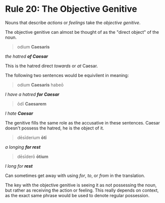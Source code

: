 # Rule 20: The Objective Genitive

Nouns that describe _actions_ or _feelings_ take the _objective genitive_.

The objective genitive can almost be thought of as the "direct object" of the noun. 

> odium **Caesaris**

_the hatred **of Caesar**_

This is the hatred direct _towards_ or _at_ Caesar.

The following two sentences would be equivilent in meaning:

> odium **Caesaris** habeō

_I have a hatred **for Caesar**_

> ōdī **Caesarem**

_I hate **Caesar**_

The genitive fills the same role as the accusative in these sentences.  Caesar doesn't possess the hatred, he is the object of it.

> dēsīderium **ōtī**

_a longing **for rest**_

> dēsīderō **ōtium**

_I long for **rest**_

Can sometimes get away with using _for_, _to_, or _from_ in the translation.

The key with the objective genitive is seeing it as not possessing the noun, but rather as receiving the action or feeling.  This really depends on context, as the exact same phrase would be used to denote regular possession.
